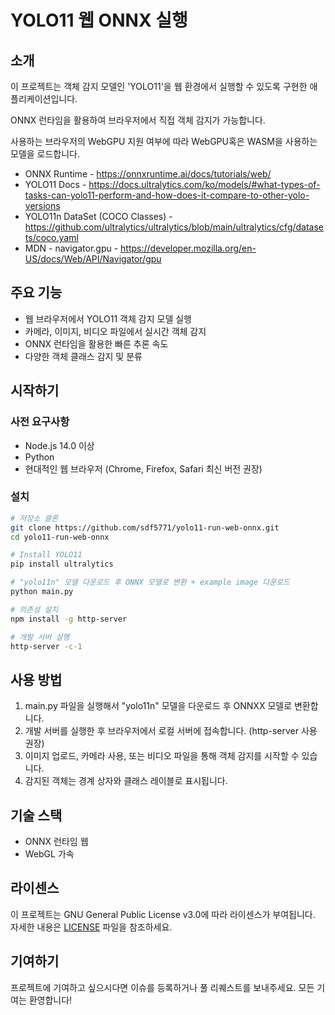 # YOLO11 웹 ONNX 실행

## 소개

이 프로젝트는 객체 감지 모델인 'YOLO11'을 웹 환경에서 실행할 수 있도록 구현한 애플리케이션입니다. 

ONNX 런타임을 활용하여 브라우저에서 직접 객체 감지가 가능합니다.

사용하는 브라우저의 WebGPU 지원 여부에 따라 WebGPU혹은 WASM을 사용하는 모델을 로드합니다.

- ONNX Runtime - https://onnxruntime.ai/docs/tutorials/web/
- YOLO11 Docs - https://docs.ultralytics.com/ko/models/#what-types-of-tasks-can-yolo11-perform-and-how-does-it-compare-to-other-yolo-versions
- YOLO11n DataSet (COCO Classes) - https://github.com/ultralytics/ultralytics/blob/main/ultralytics/cfg/datasets/coco.yaml
- MDN - navigator.gpu - https://developer.mozilla.org/en-US/docs/Web/API/Navigator/gpu

## 주요 기능

- 웹 브라우저에서 YOLO11 객체 감지 모델 실행
- 카메라, 이미지, 비디오 파일에서 실시간 객체 감지
- ONNX 런타임을 활용한 빠른 추론 속도
- 다양한 객체 클래스 감지 및 분류

## 시작하기

### 사전 요구사항

- Node.js 14.0 이상
- Python
- 현대적인 웹 브라우저 (Chrome, Firefox, Safari 최신 버전 권장)

### 설치

```bash
# 저장소 클론
git clone https://github.com/sdf5771/yolo11-run-web-onnx.git
cd yolo11-run-web-onnx

# Install YOLO11
pip install ultralytics

# "yolo11n" 모델 다운로드 후 ONNX 모델로 변환 + example image 다운로드
python main.py

# 의존성 설치
npm install -g http-server

# 개발 서버 실행
http-server -c-1
```

## 사용 방법

1. main.py 파일을 실행해서 "yolo11n" 모델을 다운로드 후 ONNXX 모델로 변환합니다.
2. 개발 서버를 실행한 후 브라우저에서 로컬 서버에 접속합니다. (http-server 사용 권장)
3. 이미지 업로드, 카메라 사용, 또는 비디오 파일을 통해 객체 감지를 시작할 수 있습니다.
4. 감지된 객체는 경계 상자와 클래스 레이블로 표시됩니다.

## 기술 스택

- ONNX 런타임 웹
- WebGL 가속

## 라이센스

이 프로젝트는 GNU General Public License v3.0에 따라 라이센스가 부여됩니다. 자세한 내용은 [LICENSE](LICENSE) 파일을 참조하세요.

## 기여하기

프로젝트에 기여하고 싶으시다면 이슈를 등록하거나 풀 리퀘스트를 보내주세요. 모든 기여는 환영합니다!
